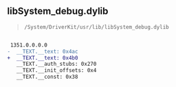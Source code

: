 ## libSystem_debug.dylib

> `/System/DriverKit/usr/lib/libSystem_debug.dylib`

```diff

 1351.0.0.0.0
-  __TEXT.__text: 0x4ac
+  __TEXT.__text: 0x4b0
   __TEXT.__auth_stubs: 0x270
   __TEXT.__init_offsets: 0x4
   __TEXT.__const: 0x38

```
